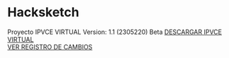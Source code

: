 # Hacksketch
Proyecto IPVCE VIRTUAL
Version: 1.1 (2305220) Beta
<a href="https://github.com/MrJayrus/Hacksketch/raw/3b59e50051b99fc8f1b87a516645419752131d98/ipvce.apk">DESCARGAR IPVCE VIRTUAL</a>
<br>
<a href="">VER REGISTRO DE CAMBIOS</a>

